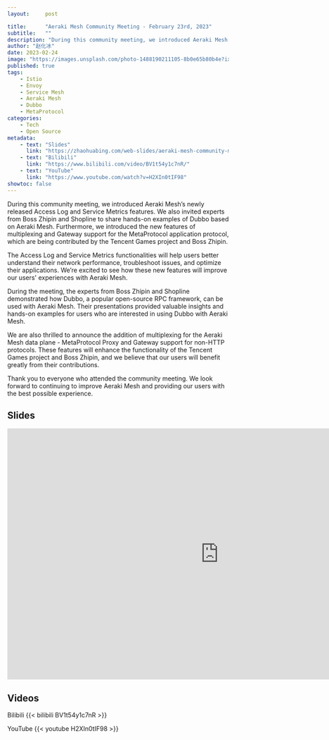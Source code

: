 ```yaml
---
layout:     post

title:      "Aeraki Mesh Community Meeting - February 23rd, 2023"
subtitle:   ""
description: "During this community meeting, we introduced Aeraki Mesh’s newly released Access Log and Service Metrics features. We also invited experts from Boss Zhipin and Shopline to share hands-on examples of Dubbo based on Aeraki Mesh. Furthermore, we introduced the new features of multiplexing and Gateway support for the MetaProtocol application protocol, which are being contributed by the Tencent Games project and Boss Zhipin."
author: "赵化冰"
date: 2023-02-24
image: "https://images.unsplash.com/photo-1488190211105-8b0e65b80b4e?ixlib=rb-4.0.3&ixid=MnwxMjA3fDB8MHxwaG90by1wYWdlfHx8fGVufDB8fHx8&auto=format&fit=crop&w=1470&q=80"
published: true
tags:
    - Istio
    - Envoy
    - Service Mesh
    - Aeraki Mesh
    - Dubbo
    - MetaProtocol
categories:
    - Tech
    - Open Source
metadata:
    - text: "Slides"
      link: "https://zhaohuabing.com/web-slides/aeraki-mesh-community-meeting-2023-02-23/"
    - text: "Bilibili"
      link: "https://www.bilibili.com/video/BV1t54y1c7nR/"
    - text: "YouTube"
      link: "https://www.youtube.com/watch?v=H2XIn0tIF98"
showtoc: false
---
```


During this community meeting, we introduced Aeraki Mesh’s newly released Access Log and Service Metrics features. We also invited experts from Boss Zhipin and Shopline to share hands-on examples of Dubbo based on Aeraki Mesh. Furthermore, we introduced the new features of multiplexing and Gateway support for the MetaProtocol application protocol, which are being contributed by the Tencent Games project and Boss Zhipin.

The Access Log and Service Metrics functionalities will help users better understand their network performance, troubleshoot issues, and optimize their applications. We’re excited to see how these new features will improve our users' experiences with Aeraki Mesh.

During the meeting, the experts from Boss Zhipin and Shopline demonstrated how Dubbo, a popular open-source RPC framework, can be used with Aeraki Mesh. Their presentations provided valuable insights and hands-on examples for users who are interested in using Dubbo with Aeraki Mesh.

We are also thrilled to announce the addition of multiplexing for the Aeraki Mesh data plane - MetaProtocol Proxy and Gateway support for non-HTTP protocols. These features will enhance the functionality of the Tencent Games project and Boss Zhipin, and we believe that our users will benefit greatly from their contributions.

Thank you to everyone who attended the community meeting. We look forward to continuing to improve Aeraki Mesh and providing our users with the best possible experience.


## Slides
<iframe src="https://docs.qq.com/slide/DVlZjd3FNb1JuSndF?_from=sharing&_embed=1" frameborder="0" width="960" height="570" allowfullscreen="true" mozallowfullscreen="true" webkitallowfullscreen="true"></iframe>

## Videos

Bilibili
{{< bilibili BV1t54y1c7nR >}}

YouTube
{{< youtube H2XIn0tIF98 >}} 









